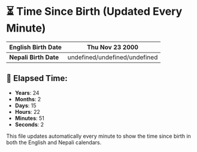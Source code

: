 # ⏳ Time Since Birth (Updated Every Minute)

| **English Birth Date** | Thu Nov 23 2000 |
|------------------------|-------------------------------------|
| **Nepali Birth Date**  | undefined/undefined/undefined                  |

## 📅 Elapsed Time:

- **Years**: 24
- **Months**: 2
- **Days**: 15
- **Hours**: 22
- **Minutes**: 51
- **Seconds**: 2

This file updates automatically every minute to show the time since birth in both the English and Nepali calendars.